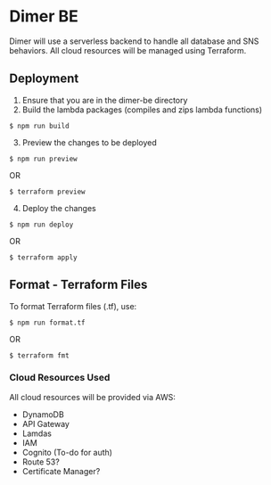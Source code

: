 # Dimer BE

Dimer will use a serverless backend to handle all database and SNS behaviors. All cloud resources will be managed using Terraform.

## Deployment

1. Ensure that you are in the dimer-be directory
2. Build the lambda packages (compiles and zips lambda functions)

```
$ npm run build
```

3. Preview the changes to be deployed

```
$ npm run preview
```

OR 

```
$ terraform preview
```

4. Deploy the changes

```
$ npm run deploy
```

OR

```
$ terraform apply
```

## Format - Terraform Files

To format Terraform files (.tf), use:

```
$ npm run format.tf
```

OR 

```
$ terraform fmt
```

### Cloud Resources Used

All cloud resources will be provided via AWS:

- DynamoDB
- API Gateway
- Lamdas
- IAM
- Cognito (To-do for auth)
- Route 53?
- Certificate Manager?

